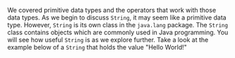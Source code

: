 We covered primitive data types and the operators that work with those data types. As we begin to discuss `String`, it may seem like a primitive data type. However, `String` is its own class in the `java.lang` package. The `String` class contains objects which are commonly used in Java programming. You will see how useful `String` is as we explore further. Take a look at the example below of a `String` that holds the value "Hello World!"

